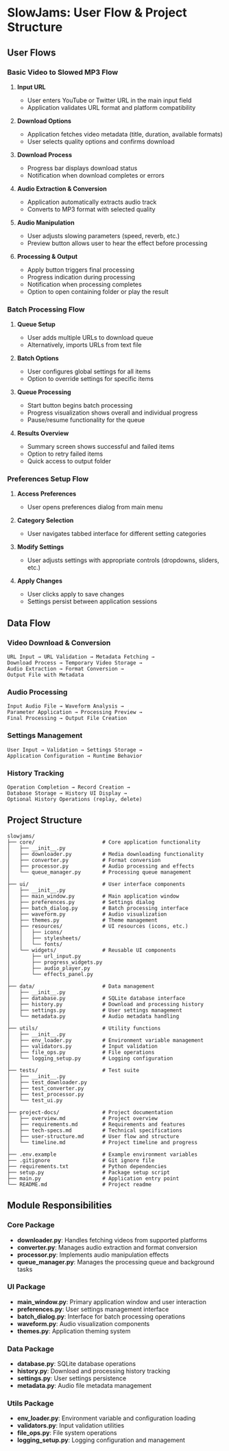# SlowJams: User Flow & Project Structure

## User Flows

### Basic Video to Slowed MP3 Flow
1. **Input URL**
   - User enters YouTube or Twitter URL in the main input field
   - Application validates URL format and platform compatibility
   
2. **Download Options**
   - Application fetches video metadata (title, duration, available formats)
   - User selects quality options and confirms download
   
3. **Download Process**
   - Progress bar displays download status
   - Notification when download completes or errors
   
4. **Audio Extraction & Conversion**
   - Application automatically extracts audio track
   - Converts to MP3 format with selected quality
   
5. **Audio Manipulation**
   - User adjusts slowing parameters (speed, reverb, etc.)
   - Preview button allows user to hear the effect before processing
   
6. **Processing & Output**
   - Apply button triggers final processing
   - Progress indication during processing
   - Notification when processing completes
   - Option to open containing folder or play the result

### Batch Processing Flow
1. **Queue Setup**
   - User adds multiple URLs to download queue
   - Alternatively, imports URLs from text file
   
2. **Batch Options**
   - User configures global settings for all items
   - Option to override settings for specific items
   
3. **Queue Processing**
   - Start button begins batch processing
   - Progress visualization shows overall and individual progress
   - Pause/resume functionality for the queue
   
4. **Results Overview**
   - Summary screen shows successful and failed items
   - Option to retry failed items
   - Quick access to output folder

### Preferences Setup Flow
1. **Access Preferences**
   - User opens preferences dialog from main menu
   
2. **Category Selection**
   - User navigates tabbed interface for different setting categories
   
3. **Modify Settings**
   - User adjusts settings with appropriate controls (dropdowns, sliders, etc.)
   
4. **Apply Changes**
   - User clicks apply to save changes
   - Settings persist between application sessions

## Data Flow

### Video Download & Conversion
```
URL Input → URL Validation → Metadata Fetching → 
Download Process → Temporary Video Storage → 
Audio Extraction → Format Conversion → 
Output File with Metadata
```

### Audio Processing
```
Input Audio File → Waveform Analysis → 
Parameter Application → Processing Preview → 
Final Processing → Output File Creation
```

### Settings Management
```
User Input → Validation → Settings Storage → 
Application Configuration → Runtime Behavior
```

### History Tracking
```
Operation Completion → Record Creation → 
Database Storage → History UI Display → 
Optional History Operations (replay, delete)
```

## Project Structure

```
slowjams/
├── core/                      # Core application functionality
│   ├── __init__.py
│   ├── downloader.py          # Media downloading functionality
│   ├── converter.py           # Format conversion
│   ├── processor.py           # Audio processing and effects
│   └── queue_manager.py       # Processing queue management
│
├── ui/                        # User interface components
│   ├── __init__.py
│   ├── main_window.py         # Main application window
│   ├── preferences.py         # Settings dialog
│   ├── batch_dialog.py        # Batch processing interface
│   ├── waveform.py            # Audio visualization
│   ├── themes.py              # Theme management
│   ├── resources/             # UI resources (icons, etc.)
│   │   ├── icons/
│   │   ├── stylesheets/
│   │   └── fonts/
│   └── widgets/               # Reusable UI components
│       ├── url_input.py
│       ├── progress_widgets.py
│       ├── audio_player.py
│       └── effects_panel.py
│
├── data/                      # Data management
│   ├── __init__.py
│   ├── database.py            # SQLite database interface
│   ├── history.py             # Download and processing history
│   ├── settings.py            # User settings management
│   └── metadata.py            # Audio metadata handling
│
├── utils/                     # Utility functions
│   ├── __init__.py
│   ├── env_loader.py          # Environment variable management
│   ├── validators.py          # Input validation
│   ├── file_ops.py            # File operations
│   └── logging_setup.py       # Logging configuration
│
├── tests/                     # Test suite
│   ├── __init__.py
│   ├── test_downloader.py
│   ├── test_converter.py
│   ├── test_processor.py
│   └── test_ui.py
│
├── project-docs/              # Project documentation
│   ├── overview.md            # Project overview
│   ├── requirements.md        # Requirements and features
│   ├── tech-specs.md          # Technical specifications
│   ├── user-structure.md      # User flow and structure
│   └── timeline.md            # Project timeline and progress
│
├── .env.example               # Example environment variables
├── .gitignore                 # Git ignore file
├── requirements.txt           # Python dependencies
├── setup.py                   # Package setup script
├── main.py                    # Application entry point
└── README.md                  # Project readme
```

## Module Responsibilities

### Core Package
- **downloader.py**: Handles fetching videos from supported platforms
- **converter.py**: Manages audio extraction and format conversion
- **processor.py**: Implements audio manipulation effects
- **queue_manager.py**: Manages the processing queue and background tasks

### UI Package
- **main_window.py**: Primary application window and user interaction
- **preferences.py**: User settings management interface
- **batch_dialog.py**: Interface for batch processing operations
- **waveform.py**: Audio visualization components
- **themes.py**: Application theming system

### Data Package
- **database.py**: SQLite database operations
- **history.py**: Download and processing history tracking
- **settings.py**: User settings persistence
- **metadata.py**: Audio file metadata management

### Utils Package
- **env_loader.py**: Environment variable and configuration loading
- **validators.py**: Input validation utilities
- **file_ops.py**: File system operations
- **logging_setup.py**: Logging configuration and management